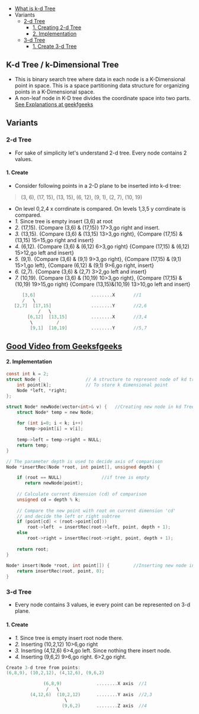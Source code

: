- [What is k-d Tree](#what)
- Variants
  - [2-d Tree](#2d)
    - [1. Creating 2-d Tree](#create)
    - [2. Implementation](#impl)
  - [3-d Tree](#3d)
    - [1. Create 3-d Tree](#3create)

<a name=what></a>
## K-d Tree / k-Dimensional Tree
- This is binary search tree where data in each node is a K-Dimensional point in space. This is a space partitioning data structure for organizing points in a K-Dimensional space.
- A non-leaf node in K-D tree divides the coordinate space into two parts. [See Explanations at geekfgeeks](https://www.geeksforgeeks.org/k-dimensional-tree/)

## Variants

<a name=2d></a>
### 2-d Tree
- For sake of simplicity let's understand 2-d tree. Every node contains 2 values.
<a name=create></a>
#### 1. Create
- Consider following points in a 2-D plane to be inserted into k-d tree:
> (3, 6), (17, 15), (13, 15), (6, 12), (9, 1), (2, 7), (10, 19)
- On level 0,2,4 x corrdinate is compared. On levels 1,3,5 y corrdinate is compared.
- _1._ Since tree is empty insert (3,6) at root
- _2._ (17,15). {Compare (3,6) & (17,15)} 17>3,go right and insert.
- _3._ (13,15). {Compare (3,6) & (13,15) 13>3,go right}, {Compare (17,15) & (13,15) 15=15,go right and insert}
- _4._ (6,12). {Compare (3,6) & (6,12) 6>3,go right} {Compare (17,15) & (6,12) 15>12,go left and insert}
- _5._ (9,1). {Compare (3,6) & (9,1) 9>3,go right}, {Compare (17,15) & (9,1) 15>1,go left}, {Compare (6,12) & (9,1) 9>6,go right, insert}
- _6._ (2,7). {Compare (3,6) & (2,7) 3>2,go left and insert}
- _7._ (10,19). {Compare (3,6) & (10,19) 10>3,go right}, {Compare (17,15) & (10,19) 19>15,go right} {Compare (13,15)&(10,19) 13>10,go left and insert}
```c
      [3,6]                     ........X       //1
      /   \
   [2,7]  [17,15]               ........Y       //2,6
            /   \
        [6,12]  [13,15]         ........X       //3,4
         \         /
         [9,1]  [10,19]         ........Y       //5,7
```
## [Good Video from Geeksfgeeks](https://www.geeksforgeeks.org/k-dimensional-tree/)

<a name=impl></a>
#### 2. Implementation
```c
const int k = 2;
struct Node {                 // A structure to represent node of kd tree
    int point[k];             // To store k dimensional point
    Node *left, *right;
};

struct Node* newNode(vector<int>& v) {   //Creating new node in kd Tree
    struct Node* temp = new Node;
  
    for (int i=0; i < k; i++)
       temp->point[i] = v[i];
  
    temp->left = temp->right = NULL;
    return temp;
}

// The parameter depth is used to decide axis of comparison
Node *insertRec(Node *root, int point[], unsigned depth) {

    if (root == NULL)               //if tree is empty
       return newNode(point);
  
    // Calculate current dimension (cd) of comparison
    unsigned cd = depth % k;
  
    // Compare the new point with root on current dimension 'cd'
    // and decide the left or right subtree
    if (point[cd] < (root->point[cd]))
        root->left  = insertRec(root->left, point, depth + 1);
    else
        root->right = insertRec(root->right, point, depth + 1);
  
    return root;
}
  
Node* insert(Node *root, int point[]) {         //Inserting new node in kd tree
    return insertRec(root, point, 0);
}
```

<a name=3d></a>
### 3-d Tree
- Every node contains 3 values, ie every point can be represented on 3-d plane.
<a name=3create></a>
#### 1. Create
- _1._ Since tree is empty insert root node there.
- _2._ Inserting (10,2,12) 10>6,go right
- _3._ Inserting (4,12,6) 6>4,go left. Since nothing there insert node.
- _4._ Inserting (9,6,2) 9>6,go right. 6>2,go right. 
```c
Create 3-d tree from points:
(6,8,9), (10,2,12), (4,12,6), (9,6,2)

              (6,8,9)             ........X axis  //1
               /   \
         (4,12,6)  (10,2,12)      ........Y axis  //2,3
                      \
                     (9,6,2)      ........Z axis  //4
```
